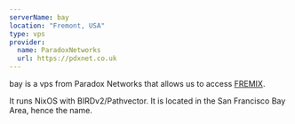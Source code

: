 ```yaml
---
serverName: bay
location: "Fremont, USA"
type: vps
provider:
  name: ParadoxNetworks
  url: https://pdxnet.co.uk
---
```


bay is a vps from Paradox Networks that allows us to access [FREMIX](https://fremix.exchange/).

It runs NixOS with BIRDv2/Pathvector. It is located in the San Francisco Bay Area, hence the name.
